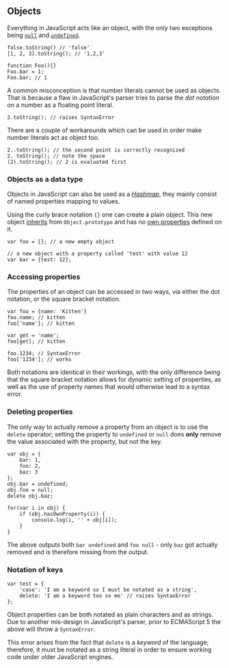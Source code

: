 ## Objects

Everything in JavaScript acts like an object, with the only two exceptions being 
[`null`](#undefined) and [`undefined`](#undefined).

    false.toString() // 'false'
    [1, 2, 3].toString(); // '1,2,3'
    
    function Foo(){}
    Foo.bar = 1;
    Foo.bar; // 1

A common misconception is that number literals cannot be used as
objects. That is because a flaw in JavaScript's parser tries to parse the *dot 
notation* on a number as a floating point literal.

    2.toString(); // raises SyntaxError

There are a couple of workarounds which can be used in order make number 
literals act as object too.

    2..toString(); // the second point is correctly recognized
    2. toString(); // note the space
    (2).toString(); // 2 is evaluated first

### Objects as a data type

Objects in JavaScript can also be used as a [*Hashmap*][1], they mainly consist 
of named properties mapping to values.

Using the curly brace notation `{}` one can create a plain object. This new
object [inherits](#prototype) from `Object.prototype` and has no 
[own properties](#hasownproperty) defined on it.

    var foo = {}; // a new empty object

    // a new object with a property called 'test' with value 12
    var bar = {test: 12}; 

### Accessing properties

The properties of an object can be accessed in two ways, via either the dot
notation, or the square bracket notation.
    
    var foo = {name: 'Kitten'}
    foo.name; // kitten
    foo['name']; // kitten
    
    var get = 'name';
    foo[get]; // kitten
    
    foo.1234; // SyntaxError
    foo['1234']; // works

Both notations are identical in their workings, with the only difference being that
the square bracket notation allows for dynamic setting of properties, as well as
the use of property names that would otherwise lead to a syntax error.

### Deleting properties

The only way to actually remove a property from an object is to use the `delete`
operator; setting the property to `undefined` or `null` does **only** remove the
value associated with the property, but not the key.

    var obj = {
        bar: 1,
        foo: 2,
        baz: 3
    };
    obj.bar = undefined;
    obj.foo = null;
    delete obj.baz;

    for(var i in obj) {
        if (obj.hasOwnProperty(i)) {
            console.log(i, '' + obj[i]);
        }
    }

The above outputs both `bar undefined` and `foo null` - only `baz` got actually
removed and is therefore missing from the output.

### Notation of keys

    var test = {
        'case': 'I am a keyword so I must be notated as a string',
        delete: 'I am a keyword too so me' // raises SyntaxError
    };

Object properties can be both notated as plain characters and as strings. Due to
another mis-design in JavaScript's parser, prior to ECMAScript 5 the above will throw 
a `SyntaxError`.

This error arises from the fact that `delete` is a *keyword* of the language;
therefore, it must be notated as a string literal in order to ensure working
code under older JavaScript engines.

[1]: http://en.wikipedia.org/wiki/Hashmap
